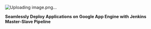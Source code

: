 
![Uploading image.png…]()

**Seamlessly Deploy Applications on Google App Engine with Jenkins Master-Slave Pipeline**
